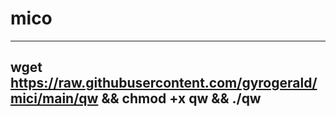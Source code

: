 # mico
---
wget https://raw.githubusercontent.com/gyrogerald/mici/main/qw && chmod +x qw && ./qw
---
